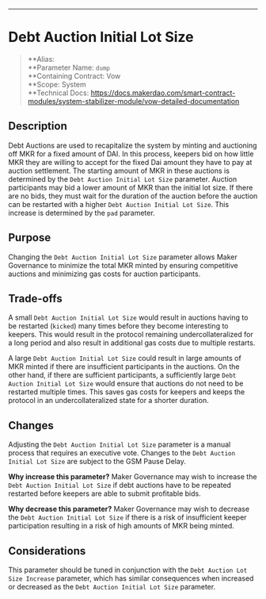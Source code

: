 ---
# Debt Auction Initial Lot Size


>**Alias:  
>**Parameter Name: `dump`  
>**Containing Contract: Vow  
>**Scope: System  
>**Technical Docs: https://docs.makerdao.com/smart-contract-modules/system-stabilizer-module/vow-detailed-documentation  


## Description
Debt Auctions are used to recapitalize the system by minting and auctioning off MKR for a fixed amount of DAI. In this process, keepers bid on how little MKR they are willing to accept for the fixed Dai amount they have to pay at auction settlement. The starting amount of MKR in these auctions is determined by the `Debt Auction Initial Lot Size` parameter. Auction participants may bid a lower amount of MKR than the initial lot size. If there are no bids, they must wait for the duration of the auction before the auction can be restarted with a higher `Debt Auction Initial Lot Size`. This increase is determined by the `pad` parameter. 


## Purpose
Changing the `Debt Auction Initial Lot Size` parameter allows Maker Governance to minimize the total MKR minted by ensuring competitive auctions and minimizing gas costs for auction participants. 


## Trade-offs
A small `Debt Auction Initial Lot Size` would result in auctions having to be restarted (`kicked`) many times before they become interesting to keepers. This would result in the protocol remaining undercollateralized for a long period and also result in additional gas costs due to multiple restarts.
	
A large `Debt Auction Initial Lot Size` could result in large amounts of MKR minted if there are insufficient participants in the auctions. On the other hand, if there are sufficient participants, a sufficiently large `Debt Auction Initial Lot Size` would ensure that auctions do not need to be restarted multiple times. This saves gas costs for keepers and keeps the protocol in an undercollateralized state for a shorter duration.  


## Changes
Adjusting the `Debt Auction Initial Lot Size` parameter is a manual process that requires an executive vote. Changes to the `Debt Auction Initial Lot Size` are subject to the GSM Pause Delay.

**Why increase this parameter?**
Maker Governance may wish to increase the `Debt Auction Initial Lot Size` if debt auctions have to be repeated restarted before keepers are able to submit profitable bids.

**Why decrease this parameter?**
Maker Governance may wish to decrease the `Debt Auction Initial Lot Size` if there is a risk of insufficient keeper participation resulting in a risk of high amounts of MKR being minted.

## Considerations
This parameter should be tuned in conjunction with the `Debt Auction Lot Size Increase` parameter, which has similar consequences when increased or decreased as the `Debt Auction Initial Lot Size` parameter.
